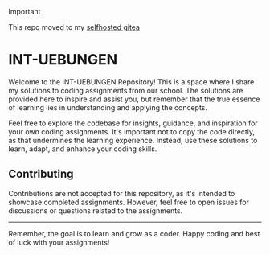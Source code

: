 >[!IMPORTANT]
>This repo moved to my [selfhosted gitea](https://git.maybug.net/Goblinmine/INT-UEBUNGEN)

# INT-UEBUNGEN

Welcome to the INT-UEBUNGEN Repository! This is a space where I share my solutions to coding assignments from our school. The solutions are provided here to inspire and assist you, but remember that the true essence of learning lies in understanding and applying the concepts.

Feel free to explore the codebase for insights, guidance, and inspiration for your own coding assignments. It's important not to copy the code directly, as that undermines the learning experience. Instead, use these solutions to learn, adapt, and enhance your coding skills.

## Contributing

Contributions are not accepted for this repository, as it's intended to showcase completed assignments. However, feel free to open issues for discussions or questions related to the assignments.

---

Remember, the goal is to learn and grow as a coder. Happy coding and best of luck with your assignments!
